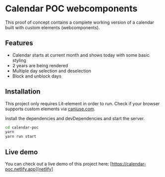 # Calendar POC webcomponents
This proof of concept contains a complete working version of a calendar built with custom elements (webcomponents).

## Features
- Calendar starts at current month and shows today with some basic styling
- 2 years are being rendered
- Multiple day selection and deselection
- Block and unblock days

## Installation

This project only requires Lit-element in order to run.
Check if your browser supports custom elements via [caniuse.com][caniuse].

Install the dependencies and devDependencies and start the server.

```sh
cd calendar-poc
yarn
yarn run start
```



## Live demo
You can check out a live demo of this project here: [https://calendar-poc.netlify.app][netlify] 

   [caniuse]: <https://caniuse.com/mdn-api_window_customelements>
   [netlify]: <https://calendar-poc.netlify.app/>

